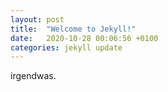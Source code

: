 ```yaml
---
layout: post
title:  "Welcome to Jekyll!"
date:   2020-10-28 00:06:56 +0100
categories: jekyll update
---
```


irgendwas.
